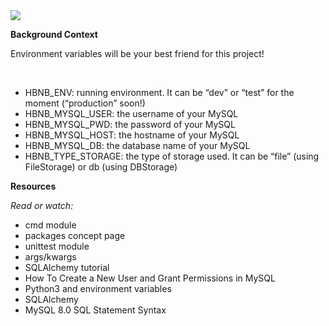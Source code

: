 <!DOCTYPE html>
<html>
<meta charset='utf-8'>
<head>

<img src='https://s3.amazonaws.com/intranet-projects-files/concepts/74/hbnb_step2.png'>

</head>

<body>

<b>Background Context</b>
<br>
<p>Environment variables will be your best friend for this project!</p>
<br>

<ul>
    <li>HBNB_ENV: running environment. It can be “dev” or “test” for the moment (“production” soon!)</li>
    <li>HBNB_MYSQL_USER: the username of your MySQL</li>
    <li>HBNB_MYSQL_PWD: the password of your MySQL</li>
    <li>HBNB_MYSQL_HOST: the hostname of your MySQL</li>
    <li>HBNB_MYSQL_DB: the database name of your MySQL</li>
    <li>HBNB_TYPE_STORAGE: the type of storage used. It can be “file” (using FileStorage) or db (using DBStorage)</li>
</ul>

<b>Resources</b>

<i>Read or watch:</i>

<ul>
    <li>cmd module</li>
    <li>packages concept page</li>
    <li>unittest module</li>
    <li>args/kwargs</li>
    <li>SQLAlchemy tutorial</li>
    <li>How To Create a New User and Grant Permissions in MySQL</li>
    <li>Python3 and environment variables</li>
    <li>SQLAlchemy</li>
    <li>MySQL 8.0 SQL Statement Syntax</li>
</ul>

<body>
</html>
